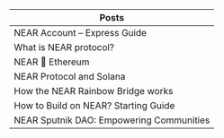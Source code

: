 

Posts |
--- | 
NEAR Account – Express Guide | 
What is NEAR protocol?  | 
NEAR 🤝 Ethereum | 
NEAR Protocol and Solana | 
How the NEAR Rainbow Bridge works | 
How to Build on NEAR? Starting Guide | @shepf | 
NEAR Sputnik DAO: Empowering Communities | 

